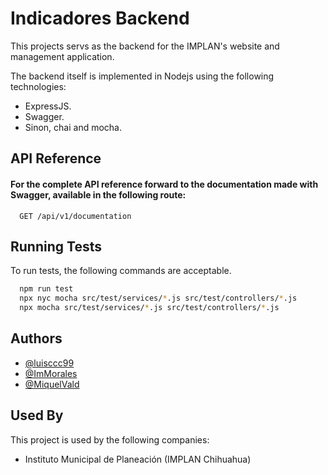 
# Indicadores Backend
This projects servs as the backend for the IMPLAN's website and management application.

The backend itself is implemented in Nodejs using the following technologies:
- ExpressJS.
- Swagger.
- Sinon, chai and mocha.


## API Reference

#### For the complete API reference forward to the documentation made with Swagger, available in the following route:

```http
  GET /api/v1/documentation
```



## Running Tests

To run tests, the following commands are acceptable.

```bash
  npm run test
  npx nyc mocha src/test/services/*.js src/test/controllers/*.js
  npx mocha src/test/services/*.js src/test/controllers/*.js
```


## Authors

- [@luisccc99](https://www.github.com/ImMorales)
- [@ImMorales](https://www.github.com/luisccc99)
- [@MiquelVald](https://www.github.com/MiquelVald)


## Used By

This project is used by the following companies:

- Instituto Municipal de Planeación (IMPLAN Chihuahua)

